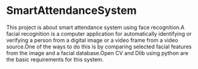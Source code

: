 # SmartAttendanceSystem
This project is about smart attendance system using face recognition.A facial recognition is a computer application for automatically identifying or verifying a person from a digital image or a video frame from a video source.One of the ways to do this is by comparing selected facial features from the image and a facial database.Open CV and Dlib using python are the basic requirements for this system.
